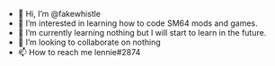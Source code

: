 - 👋 Hi, I’m @fakewhistle
- 👀 I’m interested in learning how to code SM64 mods and games.
- 🌱 I’m currently learning nothing but I will start to learn in the future.
- 💞️ I’m looking to collaborate on nothing
- 📫 How to reach me lennie#2874

<!---
fakewhistle/fakewhistle is a ✨ special ✨ repository because its `README.md` (this file) appears on your GitHub profile.
You can click the Preview link to take a look at your changes.
--->
